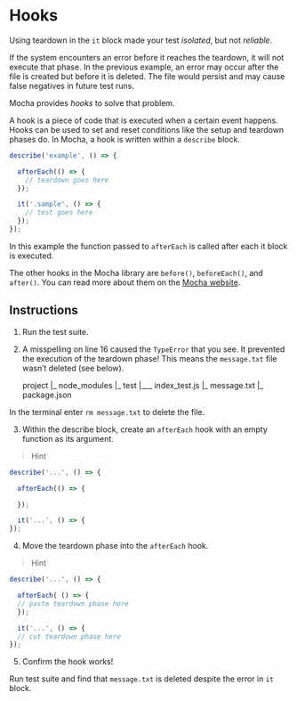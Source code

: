 # Hooks

Using teardown in the ``it`` block made your test *isolated*, but not *reliable*.

If the system encounters an error before it reaches the teardown, it will not execute that phase. In the previous example, an error may occur after the file is created but before it is deleted. The file would persist and may cause false negatives in future test runs.

Mocha provides *hooks* to solve that problem.

A hook is a piece of code that is executed when a certain event happens. Hooks can be used to set and reset conditions like the setup and teardown phases do. In Mocha, a hook is written within a ``describe`` block.
```javascript
describe('example', () => {

  afterEach(() => {
    // teardown goes here
  });

  it('.sample', () => {
    // test goes here
  });
});
```

In this example the function passed to ``afterEach`` is called after each it block is executed.

The other hooks in the Mocha library are ``before()``, ``beforeEach()``, and ``after()``. You can read more about them on the [Mocha website](https://mochajs.org/#hooks).

## Instructions

1. Run the test suite.

2. A misspelling on line 16 caused the ``TypeError`` that you see. It prevented the execution of the teardown phase! This means the ``message.txt`` file wasn’t deleted (see below).

    project
    |_ node_modules
    |_ test
    |___ index_test.js
    |_ message.txt
    |_ package.json

In the terminal enter ``rm message.txt`` to delete the file.

3. Within the describe block, create an ``afterEach`` hook with an empty function as its argument.

> Hint
```javascript
describe('...', () => {

  afterEach(() => {

  });

  it('...', () => {
});
```

4. Move the teardown phase into the ``afterEach`` hook.

> Hint
```javascript
describe('...', () => {

  afterEach( () => {
  // paste teardown phase here
  });

  it('...', () => {
  // cut teardown phase here
});
```

5. Confirm the hook works!

Run test suite and find that ``message.txt`` is deleted despite the error in ``it`` block.